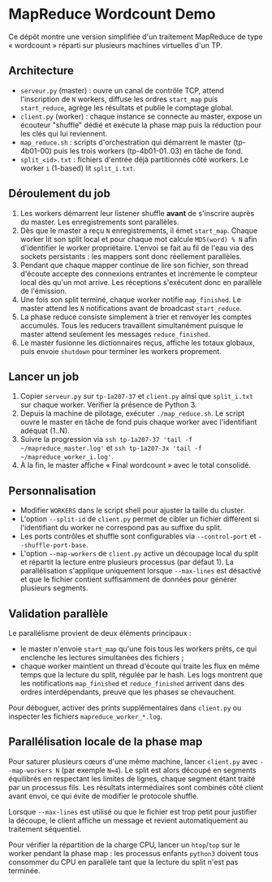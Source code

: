 # MapReduce Wordcount Demo

Ce dépôt montre une version simplifiée d'un traitement MapReduce de type
« wordcount » réparti sur plusieurs machines virtuelles d'un TP.

## Architecture

- `serveur.py` (master) : ouvre un canal de contrôle TCP, attend
  l'inscription de `N` workers, diffuse les ordres `start_map` puis
  `start_reduce`, agrège les résultats et publie le comptage global.
- `client.py` (worker) : chaque instance se connecte au master, expose un
  écouteur "shuffle" dédié et exécute la phase map puis la réduction pour
  les clés qui lui reviennent.
- `map_reduce.sh` : scripts d'orchestration qui
  démarrent le master (tp-4b01-00) puis les trois workers
  (tp-4b01-01..03) en tâche de fond.
- `split_<id>.txt` : fichiers d'entrée déjà partitionnés côté workers. Le
  worker `i` (1-based) lit `split_i.txt`.

## Déroulement du job

1. Les workers démarrent leur listener shuffle **avant** de s'inscrire
   auprès du master. Les enregistrements sont parallèles.
2. Dès que le master a reçu `N` enregistrements, il émet `start_map`.
   Chaque worker lit son split local et pour chaque mot calcule `MD5(word)
   % N` afin d'identifier le worker propriétaire. L'envoi se fait au fil de
   l'eau via des sockets persistants : les mappers sont donc réellement
   parallèles.
3. Pendant que chaque mapper continue de lire son fichier, son thread
   d'écoute accepte des connexions entrantes et incrémente le compteur
   local dès qu'un mot arrive. Les réceptions s'exécutent donc en parallèle
   de l'émission.
4. Une fois son split terminé, chaque worker notifie `map_finished`. Le
   master attend les `N` notifications avant de broadcast `start_reduce`.
5. La phase reduce consiste simplement à trier et renvoyer les comptes
   accumulés. Tous les reducers travaillent simultanément puisque le master
   attend seulement les messages `reduce_finished`.
6. Le master fusionne les dictionnaires reçus, affiche les totaux globaux,
   puis envoie `shutdown` pour terminer les workers proprement.

## Lancer un job

1. Copier `serveur.py` sur `tp-1a207-37` et `client.py` ainsi que
   `split_i.txt` sur chaque worker. Vérifier la présence de Python 3.
2. Depuis la machine de pilotage, exécuter `./map_reduce.sh`.
  Le script ouvre le master en tâche de fond puis chaque worker
  avec l'identifiant adéquat (1..N).
3. Suivre la progression via `ssh tp-1a207-37 'tail -f ~/mapreduce_master.log'`
   et `ssh tp-1a207-3x 'tail -f ~/mapreduce_worker_i.log'`.
4. À la fin, le master affiche « Final wordcount » avec le total consolidé.

## Personnalisation

- Modifier `WORKERS` dans le script shell pour ajuster la taille du cluster.
- L'option `--split-id` de `client.py` permet de cibler un fichier différent
  si l'identifiant du worker ne correspond pas au suffixe du split.
- Les ports contrôles et shuffle sont configurables via `--control-port` et
  `--shuffle-port-base`.
- L'option `--map-workers` de `client.py` active un découpage local du split
  et répartit la lecture entre plusieurs processus (par défaut 1). La
  parallélisation s'applique uniquement lorsque `--max-lines` est désactivé et
  que le fichier contient suffisamment de données pour générer plusieurs
  segments.

## Validation parallèle

Le parallélisme provient de deux éléments principaux :

- le master n'envoie `start_map` qu'une fois tous les workers prêts, ce qui
  enclenche les lectures simultanées des fichiers ;
- chaque worker maintient un thread d'écoute qui traite les flux en même
  temps que la lecture du split, régulée par le hash. Les logs montrent que
  les notifications `map_finished` et `reduce_finished` arrivent dans des
  ordres interdépendants, preuve que les phases se chevauchent.

Pour déboguer, activer des prints supplémentaires dans `client.py` ou
inspecter les fichiers `mapreduce_worker_*.log`.

## Parallélisation locale de la phase map

Pour saturer plusieurs cœurs d'une même machine, lancer `client.py` avec
`--map-workers N` (par exemple `N=4`). Le split est alors découpé en segments
équilibrés en respectant les limites de lignes, chaque segment étant traité
par un processus fils. Les résultats intermédiaires sont combinés côté client
avant envoi, ce qui évite de modifier le protocole shuffle.

Lorsque `--max-lines` est utilisé ou que le fichier est trop petit pour
justifier la découpe, le client affiche un message et revient automatiquement
au traitement séquentiel.

Pour vérifier la répartition de la charge CPU, lancer un `htop`/`top` sur le
worker pendant la phase map : les processus enfants `python3` doivent tous
consommer du CPU en parallèle tant que la lecture du split n'est pas terminée.
